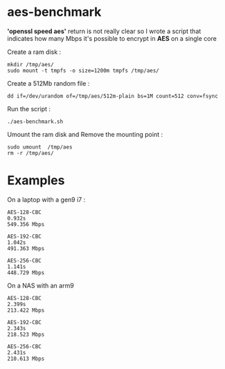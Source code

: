 # aes-benchmark

**'openssl speed aes'** return is not really clear so I wrote a script that indicates how many Mbps it's possible to encrypt in **AES** on a single core

Create a ram disk :
```
mkdir /tmp/aes/
sudo mount -t tmpfs -o size=1200m tmpfs /tmp/aes/
```

Create a 512Mb random file :
```
dd if=/dev/urandom of=/tmp/aes/512m-plain bs=1M count=512 conv=fsync
```

Run the script :
```
./aes-benchmark.sh
```

Umount the ram disk and Remove the mounting point : 
```
sudo umount  /tmp/aes
rm -r /tmp/aes/
```

# Examples

On a laptop with a gen9 i7 :

```
AES-128-CBC
0.932s
549.356 Mbps

AES-192-CBC
1.042s
491.363 Mbps

AES-256-CBC
1.141s
448.729 Mbps
```

On a NAS with an arm9

```
AES-128-CBC
2.399s
213.422 Mbps

AES-192-CBC
2.343s
218.523 Mbps

AES-256-CBC
2.431s
210.613 Mbps
```
